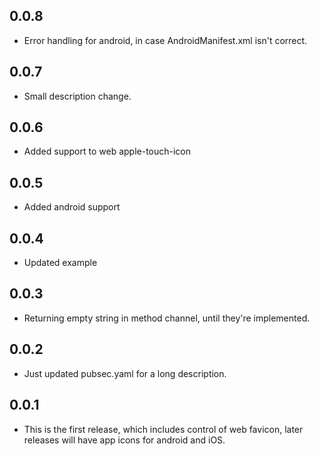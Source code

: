 ## 0.0.8

* Error handling for android, in case AndroidManifest.xml isn't correct.

## 0.0.7

* Small description change.

## 0.0.6

* Added support to web apple-touch-icon

## 0.0.5

* Added android support

## 0.0.4

* Updated example

## 0.0.3

* Returning empty string in method channel, until they're implemented.

## 0.0.2

* Just updated pubsec.yaml for a long description.

## 0.0.1

* This is the first release, which includes control of web favicon, later releases will have app icons for android and iOS.

